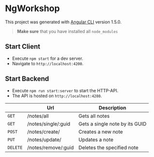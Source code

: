 # NgWorkshop

This project was generated with [Angular CLI](https://github.com/angular/angular-cli) version 1.5.0.

> **Make sure** that you have installed all `node_modules`

## Start Client

- Execute `npm start` for a dev server.
- Navigate to `http://localhost:4200`.

## Start Backend

- Execute `npm run start:server` to start the HTTP-API.
- The API is hosted on `http://localhost:4280`.

|        |Url|Description|
|--------|---------|-----------|
|`GET`   |/notes/all|Gets all notes|
|`GET`   |/notes/single/:guid|Gets a single note by its GUID|
|`POST`  |/notes/create/|Creates a new note|
|`PUT`   |/notes/update/|Updates a note|
|`DELETE`|/notes/remove/:guid|Deletes the specified note|